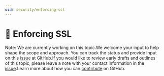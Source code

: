 ```yaml
---
uid: security/enforcing-ssl
---
```

  # 🔧 Enforcing SSL

Note: We are currently working on this topic.We welcome your input to help shape the scope and approach. You can track the status and provide input on this [issue](https://github.com/aspnet/Docs/issues/135) at GitHub.If you would like to review early drafts and outlines of this topic, please leave a note with your contact information in the [issue](https://github.com/aspnet/Docs/issues/135).Learn more about how you can [contribute](https://github.com/aspnet/Docs/blob/master/CONTRIBUTING.md) on GitHub.

